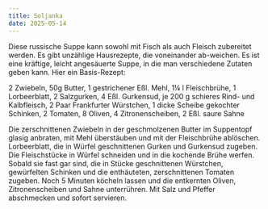 ```yaml
---
title: Soljanka
date: 2025-05-14
---
```


Diese russische Suppe kann sowohl mit Fisch als auch Fleisch zubereitet werden. Es gibt unzählige Hausrezepte, die voneinander ab-weichen. Es ist eine kräftige, leicht angesäuerte Suppe, in die man verschiedene Zutaten geben kann.
Hier ein Basis-Rezept:

2 Zwiebeln, 50g Butter, 1 gestrichener Eßl. Mehl, 1¼ l Fleischbrühe, 1 Lorbeerblatt, 2 Salzgurken, 4 Eßl. Gurkensud, je 200 g schieres Rind- und Kalbfleisch, 2 Paar Frankfurter Würstchen, 1 dicke Scheibe gekochter Schinken, 2 Tomaten, 8 Oliven, 4 Zitronenscheiben, 2 Eßl. saure Sahne

Die zerschnittenen Zwiebeln in der geschmolzenen Butter im Suppentopf glasig anbraten, mit Mehl überstäuben und mit der Fleischbrühe ablöschen. Lorbeerblatt, die in Würfel geschnittenen Gurken und Gurkensud zugeben. Die Fleischstücke in Würfel schneiden und in die kochende Brühe werfen. Sobald sie fast gar sind, die in Stücke geschnittenen Würstchen, gewürfelten Schinken und die enthäuteten, zerschnittenen Tomaten zugeben. Noch 5 Minuten köcheln lassen und die entkernten Oliven, Zitronenscheiben und Sahne unterrühren. Mit Salz und Pfeffer abschmecken und sofort servieren.
